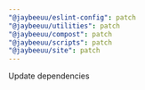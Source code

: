 ```yaml
---
"@jaybeeuu/eslint-config": patch
"@jaybeeuu/utilities": patch
"@jaybeeuu/compost": patch
"@jaybeeuu/scripts": patch
"@jaybeeuu/site": patch
---
```


Update dependencies
